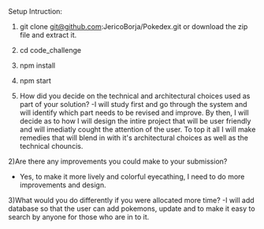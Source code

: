 Setup Intruction: 
1) git clone git@github.com:JericoBorja/Pokedex.git or download the zip file and extract it.
2) cd code_challenge
3) npm install
4) npm start

1) How did you decide on the technical and architectural choices used as part of your solution?
-I will study first and go through the system and will identify which part needs to be revised and improve. By then, I will decide as to how I will design the intire project that will be user friendly and will imediatly cought the attention of the user. To top it all I will make remedies that will blend in with it's architectural choices as well as the technical chouncis.

2)Are there any improvements you could make to your submission?
- Yes, to make it more lively and colorful eyecathing, I need to do more improvements and design. 

3)What would you do differently if you were allocated more time?
-I will add database so that the user can add pokemons, update and to make it easy to search by anyone for those who are in to it. 

